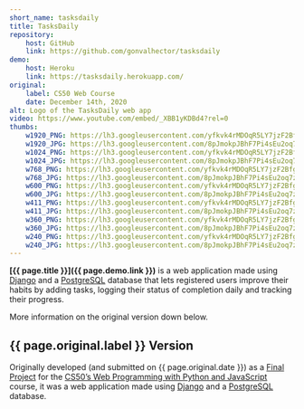 ```yaml
---
short_name: tasksdaily
title: TasksDaily
repository:
    host: GitHub
    link: https://github.com/gonvalhector/tasksdaily
demo:
    host: Heroku
    link: https://tasksdaily.herokuapp.com/
original:
    label: CS50 Web Course
    date: December 14th, 2020
alt: Logo of the TasksDaily web app
video: https://www.youtube.com/embed/_XBB1yKDBd4?rel=0
thumbs:
    w1920_PNG: https://lh3.googleusercontent.com/yfkvk4rMDOqR5LY7jzF2BfgNvivzrQm84CwtZTO55Awx0VN6peOGu8Z5NwYMhm13yqfab6kubdkxZ_lFRQfp2_hvceilF7plKNsQIdKUgFBJ-4f6rV0YoX_7lbpGluP2H0i9iXWm_f6kW5FOLqqdMKaDZ3aL-869FSpxc1CAKV0h99kcP-2yt5jk9uP06lirqTBZFFTYzflp6ZwVIsxqwosF0oXwHsdW7_tc76uw2Moyxf3L6P133bEN51Z0k4Mrj42SZs2JB3zArrHOF59_iLf6AmLGBSc3e1vlilrI9KoTHUZFHgpzpBbcpY1FZFUvGErbICxjzZsKkdifOPpIHdk-hARO_ZFz1Y1LOxwJaXhRee0bi3XCcY84nKx0NhLfHPkQZ41oNDE2ghBhJZDahTIaaQrGeel9iH90pfkfJGfAiQPJHWmjvjJJsPY4XhhCECAIIrMQG2nlaZn6AZSYu1115qrZxAYKJiKK7MIMUAxnItrJtuS1ltFINMm1pqMLyUkTzW6K7qvlM8bGdUcwZLqJfcjYAV8qU5u6ewAmKU_VPFYVOe_hICbtfUSmSHuGEdeXYRX3jQAyN419Z4XUe9mZfkcQTi7yHJLFUAHy51bH9oWLY0Ix9Ti9_K94YqA3qI5oKaDezT4GO7lXWoeukGMuGQUlWw-nRbu-hW9XW3aivywB7y3s2lxF6YKdEQ=w355
    w1920_JPG: https://lh3.googleusercontent.com/8pJmokpJBhF7Pi4sEu2oq7zunNz_zWYmlyiFCGFFRw-Utpnc3-S188rOOQxAGoiVm1mnDDfFvpgwdm29hmCqho8HcJ91Nv06xB-MU7pQqT_cjn-Qs7fZ81mVJi7XYYWrsJjTKvhBYxOpbi8ZVppaiZLVFF0lsFgM84zIw8Juz6WQcv4iK3j_SYb01agq0YYzEtZM7kRsyB3jViU-pD0DF55jshNDwtRjh_esap4I_VZuDh-8bBUEAyC7OP1e-0cQNftDhjUYsReViojMgFEDAPqNMfmXoGWDTSJw4ni9LAmSoHBgMDB7-XoUUzGSVc3KnJgePsqGDxj5Wu7A6muNPmKj-BN95ne9PN6NUDdB2fQ0VUnUqPDKykN1iezEqGBlHvrrisCauGdTiJbpvaQXcaoaUTJ704YWzCpApCBkhLyfQtMZqct3hER2YuA--LBdpfCWTw0vdODluwM1NUjirT1WUTsthMkieAK8F2y-AXotyksrwnU2Zc3clWL1F7oUdvkvlKIht-MU3GDJfO8GBKNxTEPJ43Zh1jQyY1hK3AfzvUP4YkD8PhU0wPKbL5o7ApYNVjfzBJL1ynfh1VOsEl7KIc7CQ8nze8q9g42KCb5LOEW23ONcTFUxpG-0BUClQi8wSH0t87aBuWPhiR3zn9wEim0RLEUQmyWpLn6Bi3GTLVyRP1XnWBfW_O3AqQ=w355
    w1024_PNG: https://lh3.googleusercontent.com/yfkvk4rMDOqR5LY7jzF2BfgNvivzrQm84CwtZTO55Awx0VN6peOGu8Z5NwYMhm13yqfab6kubdkxZ_lFRQfp2_hvceilF7plKNsQIdKUgFBJ-4f6rV0YoX_7lbpGluP2H0i9iXWm_f6kW5FOLqqdMKaDZ3aL-869FSpxc1CAKV0h99kcP-2yt5jk9uP06lirqTBZFFTYzflp6ZwVIsxqwosF0oXwHsdW7_tc76uw2Moyxf3L6P133bEN51Z0k4Mrj42SZs2JB3zArrHOF59_iLf6AmLGBSc3e1vlilrI9KoTHUZFHgpzpBbcpY1FZFUvGErbICxjzZsKkdifOPpIHdk-hARO_ZFz1Y1LOxwJaXhRee0bi3XCcY84nKx0NhLfHPkQZ41oNDE2ghBhJZDahTIaaQrGeel9iH90pfkfJGfAiQPJHWmjvjJJsPY4XhhCECAIIrMQG2nlaZn6AZSYu1115qrZxAYKJiKK7MIMUAxnItrJtuS1ltFINMm1pqMLyUkTzW6K7qvlM8bGdUcwZLqJfcjYAV8qU5u6ewAmKU_VPFYVOe_hICbtfUSmSHuGEdeXYRX3jQAyN419Z4XUe9mZfkcQTi7yHJLFUAHy51bH9oWLY0Ix9Ti9_K94YqA3qI5oKaDezT4GO7lXWoeukGMuGQUlWw-nRbu-hW9XW3aivywB7y3s2lxF6YKdEQ=w284
    w1024_JPG: https://lh3.googleusercontent.com/8pJmokpJBhF7Pi4sEu2oq7zunNz_zWYmlyiFCGFFRw-Utpnc3-S188rOOQxAGoiVm1mnDDfFvpgwdm29hmCqho8HcJ91Nv06xB-MU7pQqT_cjn-Qs7fZ81mVJi7XYYWrsJjTKvhBYxOpbi8ZVppaiZLVFF0lsFgM84zIw8Juz6WQcv4iK3j_SYb01agq0YYzEtZM7kRsyB3jViU-pD0DF55jshNDwtRjh_esap4I_VZuDh-8bBUEAyC7OP1e-0cQNftDhjUYsReViojMgFEDAPqNMfmXoGWDTSJw4ni9LAmSoHBgMDB7-XoUUzGSVc3KnJgePsqGDxj5Wu7A6muNPmKj-BN95ne9PN6NUDdB2fQ0VUnUqPDKykN1iezEqGBlHvrrisCauGdTiJbpvaQXcaoaUTJ704YWzCpApCBkhLyfQtMZqct3hER2YuA--LBdpfCWTw0vdODluwM1NUjirT1WUTsthMkieAK8F2y-AXotyksrwnU2Zc3clWL1F7oUdvkvlKIht-MU3GDJfO8GBKNxTEPJ43Zh1jQyY1hK3AfzvUP4YkD8PhU0wPKbL5o7ApYNVjfzBJL1ynfh1VOsEl7KIc7CQ8nze8q9g42KCb5LOEW23ONcTFUxpG-0BUClQi8wSH0t87aBuWPhiR3zn9wEim0RLEUQmyWpLn6Bi3GTLVyRP1XnWBfW_O3AqQ=w284
    w768_PNG: https://lh3.googleusercontent.com/yfkvk4rMDOqR5LY7jzF2BfgNvivzrQm84CwtZTO55Awx0VN6peOGu8Z5NwYMhm13yqfab6kubdkxZ_lFRQfp2_hvceilF7plKNsQIdKUgFBJ-4f6rV0YoX_7lbpGluP2H0i9iXWm_f6kW5FOLqqdMKaDZ3aL-869FSpxc1CAKV0h99kcP-2yt5jk9uP06lirqTBZFFTYzflp6ZwVIsxqwosF0oXwHsdW7_tc76uw2Moyxf3L6P133bEN51Z0k4Mrj42SZs2JB3zArrHOF59_iLf6AmLGBSc3e1vlilrI9KoTHUZFHgpzpBbcpY1FZFUvGErbICxjzZsKkdifOPpIHdk-hARO_ZFz1Y1LOxwJaXhRee0bi3XCcY84nKx0NhLfHPkQZ41oNDE2ghBhJZDahTIaaQrGeel9iH90pfkfJGfAiQPJHWmjvjJJsPY4XhhCECAIIrMQG2nlaZn6AZSYu1115qrZxAYKJiKK7MIMUAxnItrJtuS1ltFINMm1pqMLyUkTzW6K7qvlM8bGdUcwZLqJfcjYAV8qU5u6ewAmKU_VPFYVOe_hICbtfUSmSHuGEdeXYRX3jQAyN419Z4XUe9mZfkcQTi7yHJLFUAHy51bH9oWLY0Ix9Ti9_K94YqA3qI5oKaDezT4GO7lXWoeukGMuGQUlWw-nRbu-hW9XW3aivywB7y3s2lxF6YKdEQ=w213
    w768_JPG: https://lh3.googleusercontent.com/8pJmokpJBhF7Pi4sEu2oq7zunNz_zWYmlyiFCGFFRw-Utpnc3-S188rOOQxAGoiVm1mnDDfFvpgwdm29hmCqho8HcJ91Nv06xB-MU7pQqT_cjn-Qs7fZ81mVJi7XYYWrsJjTKvhBYxOpbi8ZVppaiZLVFF0lsFgM84zIw8Juz6WQcv4iK3j_SYb01agq0YYzEtZM7kRsyB3jViU-pD0DF55jshNDwtRjh_esap4I_VZuDh-8bBUEAyC7OP1e-0cQNftDhjUYsReViojMgFEDAPqNMfmXoGWDTSJw4ni9LAmSoHBgMDB7-XoUUzGSVc3KnJgePsqGDxj5Wu7A6muNPmKj-BN95ne9PN6NUDdB2fQ0VUnUqPDKykN1iezEqGBlHvrrisCauGdTiJbpvaQXcaoaUTJ704YWzCpApCBkhLyfQtMZqct3hER2YuA--LBdpfCWTw0vdODluwM1NUjirT1WUTsthMkieAK8F2y-AXotyksrwnU2Zc3clWL1F7oUdvkvlKIht-MU3GDJfO8GBKNxTEPJ43Zh1jQyY1hK3AfzvUP4YkD8PhU0wPKbL5o7ApYNVjfzBJL1ynfh1VOsEl7KIc7CQ8nze8q9g42KCb5LOEW23ONcTFUxpG-0BUClQi8wSH0t87aBuWPhiR3zn9wEim0RLEUQmyWpLn6Bi3GTLVyRP1XnWBfW_O3AqQ=w213
    w600_PNG: https://lh3.googleusercontent.com/yfkvk4rMDOqR5LY7jzF2BfgNvivzrQm84CwtZTO55Awx0VN6peOGu8Z5NwYMhm13yqfab6kubdkxZ_lFRQfp2_hvceilF7plKNsQIdKUgFBJ-4f6rV0YoX_7lbpGluP2H0i9iXWm_f6kW5FOLqqdMKaDZ3aL-869FSpxc1CAKV0h99kcP-2yt5jk9uP06lirqTBZFFTYzflp6ZwVIsxqwosF0oXwHsdW7_tc76uw2Moyxf3L6P133bEN51Z0k4Mrj42SZs2JB3zArrHOF59_iLf6AmLGBSc3e1vlilrI9KoTHUZFHgpzpBbcpY1FZFUvGErbICxjzZsKkdifOPpIHdk-hARO_ZFz1Y1LOxwJaXhRee0bi3XCcY84nKx0NhLfHPkQZ41oNDE2ghBhJZDahTIaaQrGeel9iH90pfkfJGfAiQPJHWmjvjJJsPY4XhhCECAIIrMQG2nlaZn6AZSYu1115qrZxAYKJiKK7MIMUAxnItrJtuS1ltFINMm1pqMLyUkTzW6K7qvlM8bGdUcwZLqJfcjYAV8qU5u6ewAmKU_VPFYVOe_hICbtfUSmSHuGEdeXYRX3jQAyN419Z4XUe9mZfkcQTi7yHJLFUAHy51bH9oWLY0Ix9Ti9_K94YqA3qI5oKaDezT4GO7lXWoeukGMuGQUlWw-nRbu-hW9XW3aivywB7y3s2lxF6YKdEQ=w166
    w600_JPG: https://lh3.googleusercontent.com/8pJmokpJBhF7Pi4sEu2oq7zunNz_zWYmlyiFCGFFRw-Utpnc3-S188rOOQxAGoiVm1mnDDfFvpgwdm29hmCqho8HcJ91Nv06xB-MU7pQqT_cjn-Qs7fZ81mVJi7XYYWrsJjTKvhBYxOpbi8ZVppaiZLVFF0lsFgM84zIw8Juz6WQcv4iK3j_SYb01agq0YYzEtZM7kRsyB3jViU-pD0DF55jshNDwtRjh_esap4I_VZuDh-8bBUEAyC7OP1e-0cQNftDhjUYsReViojMgFEDAPqNMfmXoGWDTSJw4ni9LAmSoHBgMDB7-XoUUzGSVc3KnJgePsqGDxj5Wu7A6muNPmKj-BN95ne9PN6NUDdB2fQ0VUnUqPDKykN1iezEqGBlHvrrisCauGdTiJbpvaQXcaoaUTJ704YWzCpApCBkhLyfQtMZqct3hER2YuA--LBdpfCWTw0vdODluwM1NUjirT1WUTsthMkieAK8F2y-AXotyksrwnU2Zc3clWL1F7oUdvkvlKIht-MU3GDJfO8GBKNxTEPJ43Zh1jQyY1hK3AfzvUP4YkD8PhU0wPKbL5o7ApYNVjfzBJL1ynfh1VOsEl7KIc7CQ8nze8q9g42KCb5LOEW23ONcTFUxpG-0BUClQi8wSH0t87aBuWPhiR3zn9wEim0RLEUQmyWpLn6Bi3GTLVyRP1XnWBfW_O3AqQ=w166
    w411_PNG: https://lh3.googleusercontent.com/yfkvk4rMDOqR5LY7jzF2BfgNvivzrQm84CwtZTO55Awx0VN6peOGu8Z5NwYMhm13yqfab6kubdkxZ_lFRQfp2_hvceilF7plKNsQIdKUgFBJ-4f6rV0YoX_7lbpGluP2H0i9iXWm_f6kW5FOLqqdMKaDZ3aL-869FSpxc1CAKV0h99kcP-2yt5jk9uP06lirqTBZFFTYzflp6ZwVIsxqwosF0oXwHsdW7_tc76uw2Moyxf3L6P133bEN51Z0k4Mrj42SZs2JB3zArrHOF59_iLf6AmLGBSc3e1vlilrI9KoTHUZFHgpzpBbcpY1FZFUvGErbICxjzZsKkdifOPpIHdk-hARO_ZFz1Y1LOxwJaXhRee0bi3XCcY84nKx0NhLfHPkQZ41oNDE2ghBhJZDahTIaaQrGeel9iH90pfkfJGfAiQPJHWmjvjJJsPY4XhhCECAIIrMQG2nlaZn6AZSYu1115qrZxAYKJiKK7MIMUAxnItrJtuS1ltFINMm1pqMLyUkTzW6K7qvlM8bGdUcwZLqJfcjYAV8qU5u6ewAmKU_VPFYVOe_hICbtfUSmSHuGEdeXYRX3jQAyN419Z4XUe9mZfkcQTi7yHJLFUAHy51bH9oWLY0Ix9Ti9_K94YqA3qI5oKaDezT4GO7lXWoeukGMuGQUlWw-nRbu-hW9XW3aivywB7y3s2lxF6YKdEQ=w114
    w411_JPG: https://lh3.googleusercontent.com/8pJmokpJBhF7Pi4sEu2oq7zunNz_zWYmlyiFCGFFRw-Utpnc3-S188rOOQxAGoiVm1mnDDfFvpgwdm29hmCqho8HcJ91Nv06xB-MU7pQqT_cjn-Qs7fZ81mVJi7XYYWrsJjTKvhBYxOpbi8ZVppaiZLVFF0lsFgM84zIw8Juz6WQcv4iK3j_SYb01agq0YYzEtZM7kRsyB3jViU-pD0DF55jshNDwtRjh_esap4I_VZuDh-8bBUEAyC7OP1e-0cQNftDhjUYsReViojMgFEDAPqNMfmXoGWDTSJw4ni9LAmSoHBgMDB7-XoUUzGSVc3KnJgePsqGDxj5Wu7A6muNPmKj-BN95ne9PN6NUDdB2fQ0VUnUqPDKykN1iezEqGBlHvrrisCauGdTiJbpvaQXcaoaUTJ704YWzCpApCBkhLyfQtMZqct3hER2YuA--LBdpfCWTw0vdODluwM1NUjirT1WUTsthMkieAK8F2y-AXotyksrwnU2Zc3clWL1F7oUdvkvlKIht-MU3GDJfO8GBKNxTEPJ43Zh1jQyY1hK3AfzvUP4YkD8PhU0wPKbL5o7ApYNVjfzBJL1ynfh1VOsEl7KIc7CQ8nze8q9g42KCb5LOEW23ONcTFUxpG-0BUClQi8wSH0t87aBuWPhiR3zn9wEim0RLEUQmyWpLn6Bi3GTLVyRP1XnWBfW_O3AqQ=w114
    w360_PNG: https://lh3.googleusercontent.com/yfkvk4rMDOqR5LY7jzF2BfgNvivzrQm84CwtZTO55Awx0VN6peOGu8Z5NwYMhm13yqfab6kubdkxZ_lFRQfp2_hvceilF7plKNsQIdKUgFBJ-4f6rV0YoX_7lbpGluP2H0i9iXWm_f6kW5FOLqqdMKaDZ3aL-869FSpxc1CAKV0h99kcP-2yt5jk9uP06lirqTBZFFTYzflp6ZwVIsxqwosF0oXwHsdW7_tc76uw2Moyxf3L6P133bEN51Z0k4Mrj42SZs2JB3zArrHOF59_iLf6AmLGBSc3e1vlilrI9KoTHUZFHgpzpBbcpY1FZFUvGErbICxjzZsKkdifOPpIHdk-hARO_ZFz1Y1LOxwJaXhRee0bi3XCcY84nKx0NhLfHPkQZ41oNDE2ghBhJZDahTIaaQrGeel9iH90pfkfJGfAiQPJHWmjvjJJsPY4XhhCECAIIrMQG2nlaZn6AZSYu1115qrZxAYKJiKK7MIMUAxnItrJtuS1ltFINMm1pqMLyUkTzW6K7qvlM8bGdUcwZLqJfcjYAV8qU5u6ewAmKU_VPFYVOe_hICbtfUSmSHuGEdeXYRX3jQAyN419Z4XUe9mZfkcQTi7yHJLFUAHy51bH9oWLY0Ix9Ti9_K94YqA3qI5oKaDezT4GO7lXWoeukGMuGQUlWw-nRbu-hW9XW3aivywB7y3s2lxF6YKdEQ=w100
    w360_JPG: https://lh3.googleusercontent.com/8pJmokpJBhF7Pi4sEu2oq7zunNz_zWYmlyiFCGFFRw-Utpnc3-S188rOOQxAGoiVm1mnDDfFvpgwdm29hmCqho8HcJ91Nv06xB-MU7pQqT_cjn-Qs7fZ81mVJi7XYYWrsJjTKvhBYxOpbi8ZVppaiZLVFF0lsFgM84zIw8Juz6WQcv4iK3j_SYb01agq0YYzEtZM7kRsyB3jViU-pD0DF55jshNDwtRjh_esap4I_VZuDh-8bBUEAyC7OP1e-0cQNftDhjUYsReViojMgFEDAPqNMfmXoGWDTSJw4ni9LAmSoHBgMDB7-XoUUzGSVc3KnJgePsqGDxj5Wu7A6muNPmKj-BN95ne9PN6NUDdB2fQ0VUnUqPDKykN1iezEqGBlHvrrisCauGdTiJbpvaQXcaoaUTJ704YWzCpApCBkhLyfQtMZqct3hER2YuA--LBdpfCWTw0vdODluwM1NUjirT1WUTsthMkieAK8F2y-AXotyksrwnU2Zc3clWL1F7oUdvkvlKIht-MU3GDJfO8GBKNxTEPJ43Zh1jQyY1hK3AfzvUP4YkD8PhU0wPKbL5o7ApYNVjfzBJL1ynfh1VOsEl7KIc7CQ8nze8q9g42KCb5LOEW23ONcTFUxpG-0BUClQi8wSH0t87aBuWPhiR3zn9wEim0RLEUQmyWpLn6Bi3GTLVyRP1XnWBfW_O3AqQ=w100
    w240_PNG: https://lh3.googleusercontent.com/yfkvk4rMDOqR5LY7jzF2BfgNvivzrQm84CwtZTO55Awx0VN6peOGu8Z5NwYMhm13yqfab6kubdkxZ_lFRQfp2_hvceilF7plKNsQIdKUgFBJ-4f6rV0YoX_7lbpGluP2H0i9iXWm_f6kW5FOLqqdMKaDZ3aL-869FSpxc1CAKV0h99kcP-2yt5jk9uP06lirqTBZFFTYzflp6ZwVIsxqwosF0oXwHsdW7_tc76uw2Moyxf3L6P133bEN51Z0k4Mrj42SZs2JB3zArrHOF59_iLf6AmLGBSc3e1vlilrI9KoTHUZFHgpzpBbcpY1FZFUvGErbICxjzZsKkdifOPpIHdk-hARO_ZFz1Y1LOxwJaXhRee0bi3XCcY84nKx0NhLfHPkQZ41oNDE2ghBhJZDahTIaaQrGeel9iH90pfkfJGfAiQPJHWmjvjJJsPY4XhhCECAIIrMQG2nlaZn6AZSYu1115qrZxAYKJiKK7MIMUAxnItrJtuS1ltFINMm1pqMLyUkTzW6K7qvlM8bGdUcwZLqJfcjYAV8qU5u6ewAmKU_VPFYVOe_hICbtfUSmSHuGEdeXYRX3jQAyN419Z4XUe9mZfkcQTi7yHJLFUAHy51bH9oWLY0Ix9Ti9_K94YqA3qI5oKaDezT4GO7lXWoeukGMuGQUlWw-nRbu-hW9XW3aivywB7y3s2lxF6YKdEQ=w66
    w240_JPG: https://lh3.googleusercontent.com/8pJmokpJBhF7Pi4sEu2oq7zunNz_zWYmlyiFCGFFRw-Utpnc3-S188rOOQxAGoiVm1mnDDfFvpgwdm29hmCqho8HcJ91Nv06xB-MU7pQqT_cjn-Qs7fZ81mVJi7XYYWrsJjTKvhBYxOpbi8ZVppaiZLVFF0lsFgM84zIw8Juz6WQcv4iK3j_SYb01agq0YYzEtZM7kRsyB3jViU-pD0DF55jshNDwtRjh_esap4I_VZuDh-8bBUEAyC7OP1e-0cQNftDhjUYsReViojMgFEDAPqNMfmXoGWDTSJw4ni9LAmSoHBgMDB7-XoUUzGSVc3KnJgePsqGDxj5Wu7A6muNPmKj-BN95ne9PN6NUDdB2fQ0VUnUqPDKykN1iezEqGBlHvrrisCauGdTiJbpvaQXcaoaUTJ704YWzCpApCBkhLyfQtMZqct3hER2YuA--LBdpfCWTw0vdODluwM1NUjirT1WUTsthMkieAK8F2y-AXotyksrwnU2Zc3clWL1F7oUdvkvlKIht-MU3GDJfO8GBKNxTEPJ43Zh1jQyY1hK3AfzvUP4YkD8PhU0wPKbL5o7ApYNVjfzBJL1ynfh1VOsEl7KIc7CQ8nze8q9g42KCb5LOEW23ONcTFUxpG-0BUClQi8wSH0t87aBuWPhiR3zn9wEim0RLEUQmyWpLn6Bi3GTLVyRP1XnWBfW_O3AqQ=w66
---
```


**[{{ page.title }}]({{ page.demo.link }})** is a web application made using [Django](https://www.djangoproject.com/) and a [PostgreSQL](https://www.postgresql.org/) database that lets registered users improve their habits by adding tasks, logging their status of completion daily and tracking their progress.  

More information on the original version down below.

## {{ page.original.label }} Version

Originally developed (and submitted on {{ page.original.date }}) as a [Final Project](https://cs50.harvard.edu/web/2020/projects/final/capstone/) for the [CS50’s Web Programming with Python and JavaScript](https://cs50.harvard.edu/web/2018/) course, it was a web application made using [Django](https://www.djangoproject.com/) and a [PostgreSQL](https://www.postgresql.org/) database.
